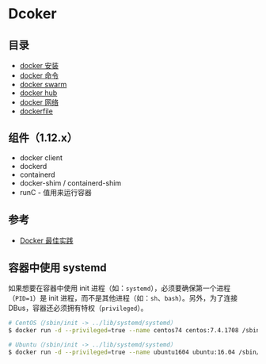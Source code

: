 # Dcoker

## 目录

* [docker 安装](./docker-install.md)
* [docker 命令](./docker-command.md)
* [docker swarm](./docker-swarm.md)
* [docker hub](./docker-hub.md)
* [docker 网络](./docker-network.md)
* [dockerfile](./docker-dockerfile.md)

## 组件（1.12.x）

* docker client
* dockerd
* containerd
* docker-shim / containerd-shim
* runC - 值用来运行容器

## 参考

* [Docker 最佳实践](https://rootsongjc.gitbooks.io/kubernetes-handbook/appendix/docker-best-practice.html)

## 容器中使用 systemd

如果想要在容器中使用 init 进程（如：`systemd`），必须要确保第一个进程（`PID=1`）是 init 进程，而不是其他进程（如：`sh`、`bash`）。另外，为了连接 DBus，容器还必须拥有特权（`privileged`）。

```sh
# CentOS（/sbin/init -> ../lib/systemd/systemd）
$ docker run -d --privileged=true --name centos74 centos:7.4.1708 /sbin/init

# Ubuntu（/sbin/init -> ../lib/systemd/systemd）
$ docker run -d --privileged=true --name ubuntu1604 ubuntu:16.04 /sbin/init
```
